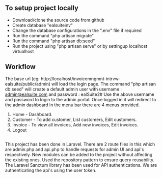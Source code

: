 ## To setup project locally


- Download/clone the source code from github
- Create database "ealsuiteinv"
- Change the database configurations in the ".env" file if required
- Run the command "php artisan migrate"
- Run the command "php artisan db:seed"
- Run the project using "php artisan serve" or by settingup localhost virtualhost


## Workflow


The base url (eg: http://localhost/invoicemngmnt-intrvw-ealsuite/public/admin) will load the login page. 
The command "php artisan db:seed" will create a default admin user with username : admin@ealsuite.com and password : ealSuite2#
Use the above username and password to login to the admin portal.
Once logged in it will redirect to the admin dashboard
In the menu bar there are 4 menus provided.
1. Home - Dashboard.
2. Customer - To add customer, List customers, Edit customers.
3. Invoice - To view all invoices, Add new invoices, Edit invoices.
4. Logout


##
This project has been done in Laravel. There are 2 route files in this which are admin.php and api.php to handle requests for admin UI and api's respectively. New modules can be added to the project without affecting the existing ones. Used the repository pattern to ensure query reusability.
The Laravel Sanctum library has been used for API authentications. We are authenticating the api's using the user token. 






